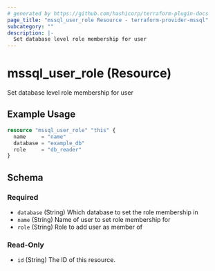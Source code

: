 ```yaml
---
# generated by https://github.com/hashicorp/terraform-plugin-docs
page_title: "mssql_user_role Resource - terraform-provider-mssql"
subcategory: ""
description: |-
  Set database level role membership for user
---
```


# mssql_user_role (Resource)

Set database level role membership for user

## Example Usage

```terraform
resource "mssql_user_role" "this" {
  name     = "name"
  database = "example_db"
  role     = "db_reader"
}
```

<!-- schema generated by tfplugindocs -->
## Schema

### Required

- `database` (String) Which database to set the role membership in
- `name` (String) Name of user to set role membership for
- `role` (String) Role to add user as member of

### Read-Only

- `id` (String) The ID of this resource.


